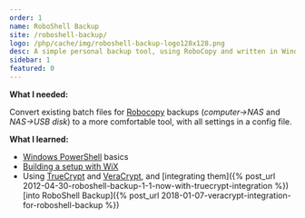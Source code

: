 ```yaml
---
order: 1
name: RoboShell Backup
site: /roboshell-backup/
logo: /php/cache/img/roboshell-backup-logo128x128.png
desc: A simple personal backup tool, using RoboCopy and written in Windows Powershell
sidebar: 1
featured: 0
---
```


**What I needed:**

Convert existing batch files for [Robocopy](http://en.wikipedia.org/wiki/Robocopy) backups (*computer→NAS* and *NAS→USB disk*) to a more comfortable tool, with all settings in a config file.

**What I learned:**

- [Windows PowerShell](http://en.wikipedia.org/wiki/Windows_PowerShell) basics
- [Building a setup with WiX](http://wixtoolset.org/)
- Using [TrueCrypt](http://en.wikipedia.org/wiki/TrueCrypt) and [VeraCrypt](https://en.wikipedia.org/wiki/VeraCrypt), and [integrating them]({% post_url 2012-04-30-roboshell-backup-1-1-now-with-truecrypt-integration %}) [into RoboShell Backup]({% post_url 2018-01-07-veracrypt-integration-for-roboshell-backup %})
